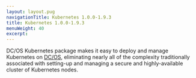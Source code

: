 ```yaml
---
layout: layout.pug
navigationTitle: Kubernetes 1.0.0-1.9.3
title: Kubernetes 1.0.0-1.9.3
menuWeight: 40
excerpt:
---
```


<!-- This source repo for this topic is https://github.com/mesosphere/dcos-kubernetes -->


DC/OS Kubernetes package makes it easy to deploy and manage Kubernetes on [DC/OS](https://mesosphere.com/product/), eliminating nearly all of the complexity traditionally associated with setting-up and managing a secure and highly-available cluster of Kubernetes nodes.
